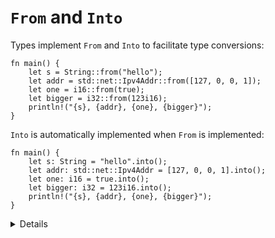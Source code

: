 # `From` and `Into`

Types implement `From` and `Into` to facilitate type conversions:

```rust,editable
fn main() {
    let s = String::from("hello");
    let addr = std::net::Ipv4Addr::from([127, 0, 0, 1]);
    let one = i16::from(true);
    let bigger = i32::from(123i16);
    println!("{s}, {addr}, {one}, {bigger}");
}
```

`Into` is automatically implemented when `From` is implemented:

```rust,editable
fn main() {
    let s: String = "hello".into();
    let addr: std::net::Ipv4Addr = [127, 0, 0, 1].into();
    let one: i16 = true.into();
    let bigger: i32 = 123i16.into();
    println!("{s}, {addr}, {one}, {bigger}");
}
```

<details>
  
* That's why it is common to only implement `From`, as your type will get `Into` implementation too.
* When declaring a function argument input type like "anything that can be converted into a `String`", the rule is opposite, you should use `Into`.
  Your function will accept types that implement `From` and those that _only_ implement `Into`.
    
</details>
